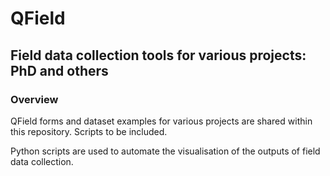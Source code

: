 # QField

## Field data collection tools for various projects: PhD and others

### Overview
QField forms and dataset examples for various projects are shared within this repository. Scripts to be included. 

Python scripts are used to automate the visualisation of the outputs of field data collection. 
